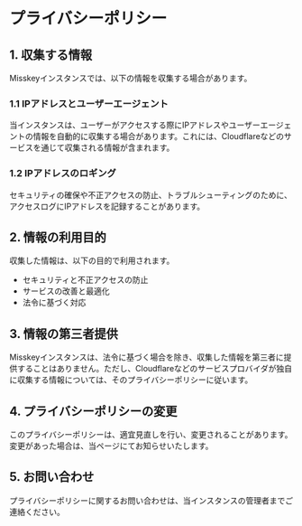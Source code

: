 # プライバシーポリシー

## 1. 収集する情報
Misskeyインスタンスでは、以下の情報を収集する場合があります。

### 1.1 IPアドレスとユーザーエージェント
当インスタンスは、ユーザーがアクセスする際にIPアドレスやユーザーエージェントの情報を自動的に収集する場合があります。これには、Cloudflareなどのサービスを通じて収集される情報が含まれます。

### 1.2 IPアドレスのロギング
セキュリティの確保や不正アクセスの防止、トラブルシューティングのために、アクセスログにIPアドレスを記録することがあります。

## 2. 情報の利用目的
収集した情報は、以下の目的で利用されます。

- セキュリティと不正アクセスの防止
- サービスの改善と最適化
- 法令に基づく対応

## 3. 情報の第三者提供
Misskeyインスタンスは、法令に基づく場合を除き、収集した情報を第三者に提供することはありません。ただし、Cloudflareなどのサービスプロバイダが独自に収集する情報については、そのプライバシーポリシーに従います。

## 4. プライバシーポリシーの変更
このプライバシーポリシーは、適宜見直しを行い、変更されることがあります。変更があった場合は、当ページにてお知らせいたします。

## 5. お問い合わせ
プライバシーポリシーに関するお問い合わせは、当インスタンスの管理者までご連絡ください。
